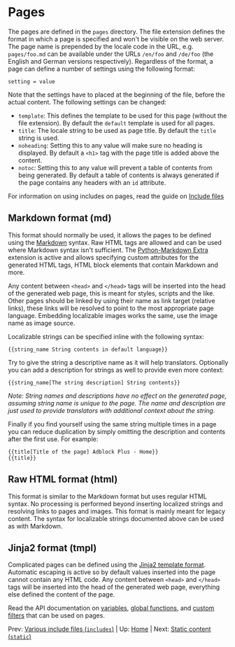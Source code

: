 # Pages #

The pages are defined in the `pages` directory. The file extension defines the
format in which a page is specified and won't be visible on the web server.
The page name is prepended by the locale code in the URL, e.g. `pages/foo.md`
can be available under the URLs `/en/foo` and `/de/foo` (the English and German
versions respectively). Regardless of the format, a page can define a number of
settings using the following format:

    setting = value

Note that the settings have to placed at the beginning of the file, before the
actual content.  The following settings can be changed:

* `template`: This defines the template to be used for this page (without the
  file extension). By default the `default` template is used for all pages.
* `title`: The locale string to be used as page title. By default the `title`
  string is used.
* `noheading`: Setting this to any value will make sure no heading is displayed.
  By default a `<h1>` tag with the page title is added above the content.
* `notoc`: Setting this to any value will prevent a table of contents from being
  generated. By default a table of contents is always generated if the page
  contains any headers with an `id` attribute.

For information on using includes on pages, read the guide on
[Include files](includes.md)

## Markdown format (md) ##

This format should normally be used, it allows the pages to be defined using the
[Markdown](http://daringfireball.net/projects/markdown/syntax) syntax. Raw HTML
tags are allowed and can be used where Markdown syntax isn't sufficient. The
[Python-Markdown Extra](https://pythonhosted.org/Markdown/extensions/extra.html)
extension is active and allows specifying custom attributes for the generated
HTML tags, HTML block elements that contain Markdown and more.

Any content between `<head>` and `</head>` tags will be inserted into the head
of the generated web page, this is meant for styles, scripts and the like.
Other pages should be linked by using their name as link target (relative links),
these links will be resolved to point to the most appropriate page language.
Embedding localizable images works the same, use the image name as image source.

Localizable strings can be specified inline with the following syntax:

    {{string_name String contents in default language}}

Try to give the string a descriptive name as it will help translators.
Optionally you can add a description for strings as well to provide even more
context:

    {{string_name[The string description] String contents}}

_Note: String names and descriptions have no effect on the generated page,
assuming string name is unique to the page. The name and description are just
used to provide translators with additional context about the string._

Finally if you find yourself using the same string multiple times in a page
you can reduce duplication by simply omitting the description and contents
after the first use. For example:

    {{title[Title of the page] Adblock Plus - Home}}
    {{title}}

## Raw HTML format (html) ##

This format is similar to the Markdown format but uses regular HTML syntax.
No processing is performed beyond inserting localized strings and resolving
links to pages and images. This format is mainly meant for legacy content.
The syntax for localizable strings documented above can be used as with
Markdown.

## Jinja2 format (tmpl) ##

Complicated pages can be defined using the
[Jinja2 template format](http://jinja.pocoo.org/docs/templates/). Automatic
escaping is active so by default values inserted into the page cannot contain
any HTML code. Any content between `<head>` and `</head>` tags will be inserted
into the head of the generated web page, everything else defined the content of
the page.

Read the API documentation on [variables](../api/variables.md),
[global functions](../api/functions.md), and [custom filters](../api/filters.md)
that can be used on pages.

Prev: [Various include files (`includes`)](includes.md) | Up: [Home](../../README.md) | Next: [Static content (`static`)](static.md)
